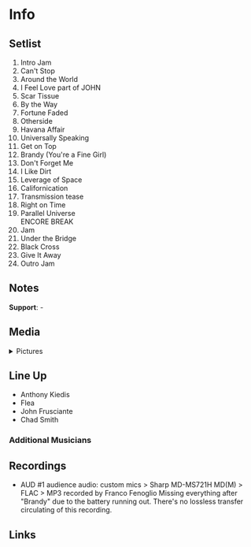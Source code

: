 # Info

## Setlist

1. Intro Jam
2. Can't Stop
3. Around the World
4. I Feel Love part of JOHN
5. Scar Tissue
6. By the Way
7. Fortune Faded
8. Otherside
9. Havana Affair
10. Universally Speaking
11. Get on Top
12. Brandy (You're a Fine Girl)
13. Don't Forget Me
14. I Like Dirt
15. Leverage of Space
16. Californication
17. Transmission tease
18. Right on Time
19. Parallel Universe
<br>ENCORE BREAK
20. Jam
21. Under the Bridge
22. Black Cross
23. Give It Away
24. Outro Jam

## Notes

**Support**: -

## Media 

<details>
  <summary>Pictures</summary>
  <!--<img alt="Setlist" title="Setlist" src="_.jpg" height="200" />-->
</details>

## Line Up

* Anthony Kiedis
* Flea
* John Frusciante
* Chad Smith

### Additional Musicians

## Recordings

* AUD #1 audience audio: custom mics > Sharp MD-MS721H MD(M) > FLAC > MP3 recorded by Franco Fenoglio Missing everything after "Brandy" due to the battery running out. There's no lossless transfer circulating of this recording.

## Links
